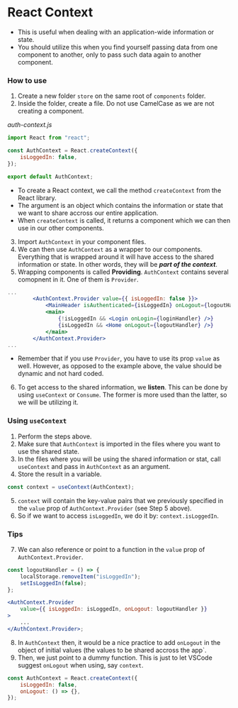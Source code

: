 # React Context

-   This is useful when dealing with an application-wide information or state.
-   You should utilize this when you find yourself passing data from one component to another, only to pass such data again to another component.

### How to use

1. Create a new folder `store` on the same root of `components` folder.
2. Inside the folder, create a file. Do not use CamelCase as we are not creating a component.

_auth-context.js_

```jsx
import React from "react";

const AuthContext = React.createContext({
    isLoggedIn: false,
});

export default AuthContext;
```

-   To create a React context, we call the method `createContext` from the React library.
-   The argument is an object which contains the information or state that we want to share accross our entire application.
-   When `createContext` is called, it returns a component which we can then use in our other components.

3. Import `AuthContext` in your component files.
4. We can then use `AuthContext` as a wrapper to our components. Everything that is wrapped around it will have access to the shared information or state. In other words, they will be _**part of the context**_.
5. Wrapping components is called **Providing**. `AuthContext` contains several comopnent in it. One of them is `Provider`.

```jsx
...
        <AuthContext.Provider value={{ isLoggedIn: false }}>
            <MainHeader isAuthenticated={isLoggedIn} onLogout={logoutHandler} />
            <main>
                {!isLoggedIn && <Login onLogin={loginHandler} />}
                {isLoggedIn && <Home onLogout={logoutHandler} />}
            </main>
        </AuthContext.Provider>
...
```

-   Remember that if you use `Provider`, you have to use its prop `value` as well. However, as opposed to the example above, the value should be dynamic and not hard coded.

6. To get access to the shared information, we **listen**. This can be done by using `useContext` or `Consume`. The former is more used than the latter, so we will be utilizing it.

### Using `useContext`

1. Perform the steps above.
2. Make sure that `AuthContext` is imported in the files where you want to use the shared state.
3. In the files where you will be using the shared information or stat, call `useContext` and pass in `AuthContext` as an argument.
4. Store the result in a variable.

```jsx
const context = useContext(AuthContext);
```

5. `context` will contain the key-value pairs that we previously specified in the `value` prop of `AuthContext.Provider` (see Step 5 above).
6. So if we want to access `isLoggedIn`, we do it by: `context.isLoggedIn`.

### Tips

7. We can also reference or point to a function in the `value` prop of `AuthContext.Provider`.

```jsx
const logoutHandler = () => {
    localStorage.removeItem("isLoggedIn");
    setIsLoggedIn(false);
};

<AuthContext.Provider
    value={{ isLoggedIn: isLoggedIn, onLogout: logoutHandler }}
>
    ...
</AuthContext.Provider>;
```

8. In `AuthContext` then, it would be a nice practice to add `onLogout` in the object of initial values (the values to be shared accross the app`.
9. Then, we just point to a dummy function. This is just to let VSCode suggest `onLogout` when using, say `context`.

```jsx
const AuthContext = React.createContext({
    isLoggedIn: false,
    onLogout: () => {},
});
```
